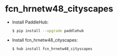 # fcn_hrnetw48_cityscapes
* Install PaddleHub: 

    ```bash
    $ pip install --upgrade paddlehub
    ```

* Install fcn_hrnetw48_cityscapes: 

    ```bash
    $ hub install fcn_hrnetw48_cityscapes
    ```
